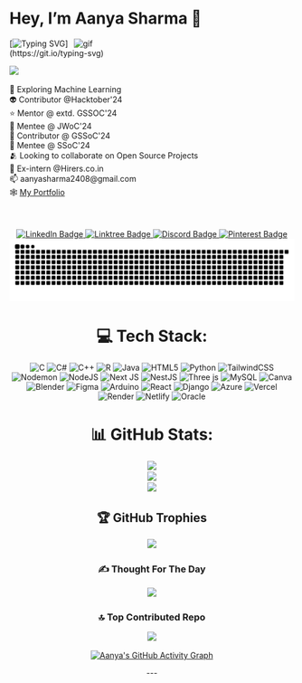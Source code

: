 <h1> Hey, I’m Aanya Sharma  👋     
</h1>      
 
<img src="https://user-images.githubusercontent.com/74038190/212749695-a6817c5a-a794-462b-afca-1b5ce7dd5e63.gif" alt="gif" align="right" width="390"> 

  
[![Typing SVG](https://readme-typing-svg.herokuapp.com?font=Montserrat&color=blue&vCenter=true&lines=Full+Stack+Developer👩‍🔬;Machine+Learning+Enthusiast+📊;Coder+💻;)](https://git.io/typing-svg)

[![](https://visitcount.itsvg.in/api?id=Aanyaa26&icon=0&color=0)](https://visitcount.itsvg.in) 
<div align = "left">   
  👀 Exploring Machine Learning<br>     
  👽 Contributor @Hacktober'24 <br> 
  ⭐ Mentor @ extd. GSSOC'24 <br> 
  🤖 Mentee @ JWoC'24<br>     
  👾 Contributor @ GSSoC'24<br>   
  🗽 Mentee @ SSoC'24<br>     
  🫂 Looking to collaborate on Open Source Projects<br>    
  📖 Ex-intern @Hirers.co.in<br>      
  📫 aanyasharma2408@gmail.com <br>  
  🕸️ <a href = "https://aanya-sharma-portfolio.vercel.app/">My Portfolio</a> 
   </div>

        
<br>
<br>
<br>


<div id="badges" align = "center">
 
  <a href="https://www.linkedin.com/in/aanyasharmaa/">
    <img src="https://img.shields.io/badge/LinkedIn-0072b1?style=for-the-badge&logo=linkedin&logoColor=white" alt="LinkedIn Badge"/>
  </a>
  <a href="https://solo.to/aanyasharma">
   <img src="https://img.shields.io/badge/Linktree-acdc5c?style=for-the-badge&logo=linktree&logoColor=black" alt="Linktree Badge"/>
  </a>
  <a href="https://discord.gg/aanyasharma_66948">
    <img src="https://img.shields.io/badge/Discord-7289DA?style=for-the-badge&logo=Discord&logoColor=white" alt="Discord Badge"/>
  
  <a href="https://in.pinterest.com/aanyasharma2408/">
    <img src="https://img.shields.io/badge/Pinterest-darkred?style=for-the-badge&logo=pinterest&logoColor=white" alt="Pinterest Badge"/>
  </a>

<img src="https://raw.githubusercontent.com/Aanyaa26/Aanyaa26/output/snake.svg" alt="Snake animation" />
 
  

# 💻 Tech Stack:
![C](https://img.shields.io/badge/c-%2300599C.svg?style=flat&logo=c&logoColor=white) ![C#](https://img.shields.io/badge/c%23-%23239120.svg?style=flat&logo=csharp&logoColor=white) ![C++](https://img.shields.io/badge/c++-%2300599C.svg?style=flat&logo=c%2B%2B&logoColor=white) ![R](https://img.shields.io/badge/r-%23276DC3.svg?style=flat&logo=r&logoColor=white) ![Java](https://img.shields.io/badge/java-%23ED8B00.svg?style=flat&logo=openjdk&logoColor=white) ![HTML5](https://img.shields.io/badge/html5-%23E34F26.svg?style=flat&logo=html5&logoColor=white) ![Python](https://img.shields.io/badge/python-3670A0?style=flat&logo=python&logoColor=ffdd54) ![TailwindCSS](https://img.shields.io/badge/tailwindcss-%2338B2AC.svg?style=flat&logo=tailwind-css&logoColor=white) ![Nodemon](https://img.shields.io/badge/NODEMON-%23323330.svg?style=flat&logo=nodemon&logoColor=%BBDEAD) ![NodeJS](https://img.shields.io/badge/node.js-6DA55F?style=flat&logo=node.js&logoColor=white) ![Next JS](https://img.shields.io/badge/Next-black?style=flat&logo=next.js&logoColor=white) ![NestJS](https://img.shields.io/badge/nestjs-%23E0234E.svg?style=flat&logo=nestjs&logoColor=white) ![Three js](https://img.shields.io/badge/threejs-black?style=flat&logo=three.js&logoColor=white) ![MySQL](https://img.shields.io/badge/mysql-%2300000f.svg?style=flat&logo=mysql&logoColor=white) ![Canva](https://img.shields.io/badge/Canva-%2300C4CC.svg?style=flat&logo=Canva&logoColor=white) ![Blender](https://img.shields.io/badge/blender-%23F5792A.svg?style=flat&logo=blender&logoColor=white) ![Figma](https://img.shields.io/badge/figma-%23F24E1E.svg?style=flat&logo=figma&logoColor=white) ![Arduino](https://img.shields.io/badge/-Arduino-00979D?style=flat&logo=Arduino&logoColor=white) ![React](https://img.shields.io/badge/react-%2320232a.svg?style=flat&logo=react&logoColor=%2361DAFB) ![Django](https://img.shields.io/badge/django-%23092E20.svg?style=flat&logo=django&logoColor=white) ![Azure](https://img.shields.io/badge/azure-%230072C6.svg?style=flat&logo=microsoftazure&logoColor=white) ![Vercel](https://img.shields.io/badge/vercel-%23000000.svg?style=flat&logo=vercel&logoColor=white) ![Render](https://img.shields.io/badge/Render-%46E3B7.svg?style=flat&logo=render&logoColor=white) ![Netlify](https://img.shields.io/badge/netlify-%23000000.svg?style=flat&logo=netlify&logoColor=#00C7B7) ![Oracle](https://img.shields.io/badge/Oracle-F80000?style=flat&logo=oracle&logoColor=white)
# 📊 GitHub Stats:
![](https://github-readme-stats.vercel.app/api?username=Aanyaa26&theme=dark&hide_border=false&include_all_commits=false&count_private=false)<br/>
![](https://github-readme-streak-stats.herokuapp.com/?user=Aanyaa26&theme=dark&hide_border=false)<br/>
![](https://github-readme-stats.vercel.app/api/top-langs/?username=Aanyaa26&theme=dark&hide_border=false&include_all_commits=false&count_private=false&layout=compact)

## 🏆 GitHub Trophies
![](https://github-profile-trophy.vercel.app/?username=Aanyaa26&theme=radical&no-frame=false&no-bg=true&margin-w=4)

### ✍️ Thought For The Day
![](https://quotes-github-readme.vercel.app/api?type=horizontal&theme=radical)

### 🔝 Top Contributed Repo
![](https://github-contributor-stats.vercel.app/api?username=Aanyaa26&limit=5&theme=dark&combine_all_yearly_contributions=true)

[![Aanya's GitHub Activity Graph](https://github-readme-activity-graph.vercel.app/graph?username=Aanyaa26&theme=react-dark)](https://github.com/ashutosh00710/github-readme-activity-graph)

<!--## GSSOC(24) Badges 🪶
<div style='display:flex; align-items:center; gap: 10px;' align='center'>
<img src="https://raw.githubusercontent.com/girlscript/gssoc-website-new/main/public/badges/postman.png" width="100px" height="100px" />
  <img src="https://github.com/girlscript/gssoc-website-new/blob/main/public/badges/1.png" width="100px" height="100px" />
  <img src="https://github.com/girlscript/gssoc-website-new/blob/main/public/badges/2.png" width="100px" height="100px" />
  <img src="https://github.com/girlscript/gssoc-website-new/blob/main/public/badges/3.png" width="100px" height="100px" />
  <img src="https://github.com/girlscript/gssoc-website-new/blob/main/public/badges/4.png" width="100px" height="100px" />
  <img src="https://github.com/girlscript/gssoc-website-new/blob/main/public/badges/5.png" width="100px" height="100px" />
  <img src="https://github.com/girlscript/gssoc-website-new/blob/main/public/badges/6.png" width="100px" height="100px" />
  <img src="https://github.com/girlscript/gssoc-website-new/blob/main/public/badges/7.png" width="100px" height="100px" />
  <img src="https://github.com/girlscript/gssoc-website-new/blob/main/public/badges/8.png" width="100px" height="100px" />
</div>--!>
  



---


<!-- Proudly created with GPRM ( https://gprm.itsvg.in ) -->
